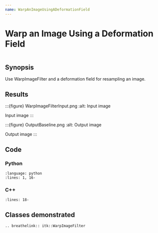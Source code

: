 ```yaml
---
name: WarpAnImageUsingADeformationField
---
```


# Warp an Image Using a Deformation Field

```{index} single: WarpImageFilter
```

## Synopsis

Use WarpImageFilter and a deformation field for resampling an image.

## Results

:::{figure} WarpImageFilterInput.png
:alt: Input image

Input image
:::

:::{figure} OutputBaseline.png
:alt: Output image

Output image
:::

## Code

### Python

```{literalinclude} Code.py
:language: python
:lines: 1, 16-
```

### C++

```{literalinclude} Code.cxx
:lines: 18-
```

## Classes demonstrated

```{eval-rst}
.. breathelink:: itk::WarpImageFilter
```
